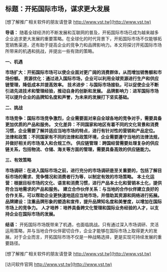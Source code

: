 ## **标题：开拓国际市场，谋求更大发展**

[想了解推广相关软件的朋友请登录 http://www.vst.tw](http://www.vst.tw)

**导语：**
随着全球经济的不断发展和互联网的普及，开拓国际市场已成为越来越多企业追求更大发展的重要策略。在全球化的时代背景下，开拓国际市场不仅能够拓宽销售渠道，还有助于提高企业的竞争力和品牌影响力。本文将探讨开拓国际市场所带来的机遇和挑战，并提出一些有效的策略。

**一、机遇**

**市场扩大：开拓国际市场可以使企业面对更广阔的消费群体，从而增加销售额和市场份额。**
**资源优化：通过进入国际市场，企业可以利用全球资源进行生产和供应链管理，降低成本并提高效率。**
**技术进步：与国际市场接轨，可以促使企业不断引进先进技术和管理经验，推动自身的创新和发展。**
**品牌影响力：进军国际市场可以提升企业的品牌知名度和声誉，为未来的发展打下坚实基础。**

**二、挑战**

**市场竞争：国际市场竞争激烈，企业需要面对来自全球各地的竞争对手，需要具备更加优质的产品和服务。**
**文化差异：不同国家和地区有着不同的文化背景和消费习惯，企业需要了解并适应当地市场的特点，进行有针对性的营销和产品定位。**
**法律和政策：不同国家有不同的法律和政策环境，企业需要遵守当地的法律法规，并做好相关的市场准入和合规工作。**
**供应链管理：跨国经营需要处理复杂的供应链关系，包括物流、仓储、海关等方面的管理，需要具备高效的供应链能力。**

**三、有效策略**

**市场调研：在进入国际市场之前，进行充分的市场调研是至关重要的，包括了解目标市场的需求、竞争情况和消费者行为等，以制定有效的市场策略。**
**本土化运营：根据目标市场的文化、语言和消费习惯，进行产品本土化和营销本土化，提供符合当地需求的产品和服务。**
**建立合作伙伴关系：与当地的合作伙伴建立良好的合作关系，可以帮助企业更快速地适应当地市场，并借助其资源和网络进行拓展。**
**品牌建设：注重品牌形象的塑造和宣传，提升品牌知名度和美誉度，以增加在国际市场上的竞争力。**
**人才培养：培养具备跨文化管理和国际业务经验的人才，以支持企业在国际市场的发展。**

**结语：**
开拓国际市场既带来了机遇，也面临挑战。只有通过深入市场调研、灵活运用策略，并与当地合作伙伴密切合作，企业才能够在国际市场上取得更大的发展。对于企业而言，开拓国际市场不仅是一种战略选择，更是实现可持续发展的重要路径。

[想了解推广相关软件的朋友请登录 http://www.vst.tw](http://www.vst.tw)


[访问软件官网 http://www.vst.tw](http://www.vst.tw)
